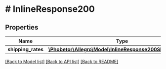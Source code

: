 # # InlineResponse200

## Properties

Name | Type | Description | Notes
------------ | ------------- | ------------- | -------------
**shipping_rates** | [**\Phobetor\Allegro\Model\InlineResponse200ShippingRates[]**](InlineResponse200ShippingRates.md) |  | [optional]

[[Back to Model list]](../../README.md#models) [[Back to API list]](../../README.md#endpoints) [[Back to README]](../../README.md)
